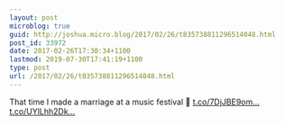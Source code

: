 ```yaml
---
layout: post
microblog: true
guid: http://joshua.micro.blog/2017/02/26/t835738811296514048.html
post_id: 33972
date: 2017-02-26T17:30:34+1100
lastmod: 2019-07-30T17:41:19+1100
type: post
url: /2017/02/26/t835738811296514048.html
---
```

That time I made a marriage at a music festival 🎸 [t.co/7DjJBE9om...](https://t.co/7DjJBE9omD) [t.co/UYlLhh2Dk...](https://t.co/UYlLhh2Dk1)
